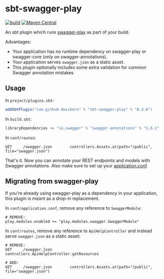 # sbt-swagger-play

[![build](https://github.com/dwickern/sbt-swagger-play/workflows/build/badge.svg)](https://github.com/dwickern/sbt-swagger-play/actions)
[![Maven Central](https://maven-badges.herokuapp.com/maven-central/com.github.dwickern/sbt-swagger-play/badge.svg)](https://maven-badges.herokuapp.com/maven-central/com.github.dwickern/sbt-swagger-play)

An sbt plugin which runs [swagger-play](https://github.com/dwickern/swagger-play) as part of your build.

Advantages:
* Your application has no runtime dependency on swagger-play or swagger-core (only on swagger-annotations).
* Your application serves `swagger.json` as a static asset.
* This plugin optionally includes some extra validation for common Swagger annotation mistakes

## Usage

In `project/plugins.sbt`:
```sbt
addSbtPlugin("com.github.dwickern" % "sbt-swagger-play" % "0.3.0")
```

In `build.sbt`:
```sbt
libraryDependencies += "io.swagger" % "swagger-annotations" % "1.6.1"
```

In `conf/routes`:
```
GET     /swagger.json        controllers.Assets.at(path="/public", file="swagger.json")
```

That's it. Now you can annotate your REST endpoints and models with Swagger annotations.
Also make sure to set up your [application.conf](https://github.com/dwickern/swagger-play#applicationconf---config-options).

## Migrating from swagger-play

If you're already using swagger-play as a dependency in your application, this plugin is meant as a drop-in replacement.

In `conf/application.conf`, remove any reference to `SwaggerModule`:
```
# REMOVE:
play.modules.enabled += "play.modules.swagger.SwaggerModule"
```

In `conf/routes`, remove any reference to `ApiHelpController` and instead serve `swagger.json` as a static asset:
```
# REMOVE:
GET     /swagger.json        controllers.ApiHelpController.getResources

# ADD:
GET     /swagger.json        controllers.Assets.at(path="/public", file="swagger.json")
```
